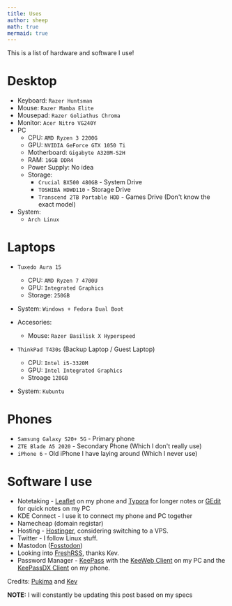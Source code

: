 ```yaml
---
title: Uses
author: sheep
math: true
mermaid: true
---
```


This is a list of hardware and software I use!

# Desktop
* Keyboard: `Razer Huntsman`
* Mouse: `Razer Mamba Elite`
* Mousepad: `Razer Goliathus Chroma`
* Monitor: `Acer Nitro VG240Y`
* PC
  * CPU: `AMD Ryzen 3 2200G`
  * GPU: `NVIDIA GeForce GTX 1050 Ti`
  * Motherboard: `Gigabyte A320M-S2H`
  * RAM: `16GB DDR4`
  * Power Supply: No idea
  * Storage:
    * `Crucial BX500 480GB` - System Drive
    * `TOSHIBA HDWD110` - Storage Drive
    * `Transcend 2TB Portable HDD` - Games Drive (Don't know the exact model)
* System:
  * `Arch Linux`

# Laptops
* `Tuxedo Aura 15`
  * CPU: `AMD Ryzen 7 4700U`
  * GPU: `Integrated Graphics`
  * Storage: `250GB`
* System: `Windows + Fedora Dual Boot`

* Accesories: 
  * Mouse: `Razer Basilisk X Hyperspeed` 

* `ThinkPad T430s` (Backup Laptop / Guest Laptop)
  * CPU: `Intel i5-3320M`
  * GPU: `Intel Integrated Graphics`
  * Stroage `128GB`
* System: `Kubuntu`

# Phones
* `Samsung Galaxy S20+ 5G` - Primary phone
* `ZTE Blade A5 2020` - Secondary Phone (Which I don't really use)
* `iPhone 6` - Old iPhone I have laying around (Which I never use)

# Software I use
* Notetaking - [Leaflet](https://play.google.com/store/apps/details?id=com.potatoproject.notes) on my phone and [Typora](https://typora.io/) for longer notes or [GEdit](https://wiki.gnome.org/Apps/Gedit) for quick notes on my PC
* KDE Connect - I use it to connect my phone and PC together
* Namecheap (domain registar)
* Hosting - [Hostinger](https://hostinger.com), considering switching to a VPS.
* Twitter - I follow Linux stuff.
* Mastodon ([Fosstodon](https://fosstodon.org/))
* Looking into [FreshRSS](https://www.freshrss.org/), thanks Kev.
* Password Manager - [KeePass](https://keepass.info/) with the [KeeWeb Client](https://keeweb.info/) on my PC and the [KeePassDX Client](https://www.keepassdx.com/) on my phone.

Credits:
[Pukima](https://pukima.site/notes/my-tech/) and [Kev](https://kevq.uk/uses/)

**NOTE:** I will constantly be updating this post based on my specs
